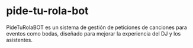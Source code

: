 # pide-tu-rola-bot
 PideTuRolaBOT es un sistema de gestión de peticiones de canciones para eventos como bodas, diseñado para mejorar la experiencia del DJ y los asistentes.
